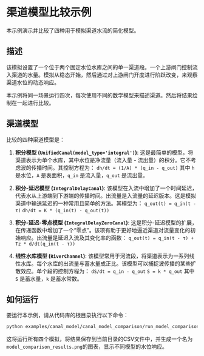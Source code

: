 # 渠道模型比较示例

本示例演示并比较了四种用于模拟渠道水流的简化模型。

## 描述

该模拟设置了一个位于两个固定水位水库之间的单一渠道段。一个上游闸门控制流入渠道的水量。模拟从稳态开始，然后通过对上游闸门开度进行阶跃改变，来观察渠道水位的动态响应。

本示例将同一场景运行四次，每次使用不同的数学模型来描述渠道。然后将结果绘制在一起进行比较。

## 渠道模型

比较的四种渠道模型是：

1.  **积分模型 (`UnifiedCanal(model_type='integral')`)**: 这是最简单的模型，将渠道表示为单个水库，其中水位是净流量（流入量 - 流出量）的积分。它不考虑波的传播时间。其控制方程为：
    `dh/dt = (1/A) * (q_in - q_out)`
    其中 `h` 是水位，`A` 是表面积，`q_in` 是流入量，`q_out` 是流出量。

2.  **积分-延迟模型 (`IntegralDelayCanal`)**: 该模型在入流中增加了一个时间延迟，代表水从上游端到下游端的传播时间。出流量是入流量的延迟版本。这是模拟渠道中输送延迟的一种常用且简单的方法。其模型为：
    `q_out(t) = q_in(t - τ)`
    `dh/dt = K * (q_in(t) - q_out(t))`

3.  **积分-延迟-零点模型 (`IntegralDelayZeroCanal`)**: 这是积分-延迟模型的扩展，在传递函数中增加了一个“零点”。该项有助于更好地逼近渠道对流量变化的初始响应。出流量是延迟入流及其变化率的函数：
    `q_out(t) = q_in(t - τ) + Tz * d/dt(q_in(t - τ))`

4.  **线性水库模型 (`RiverChannel`)**: 该模型常用于河流段，将渠道表示为一系列线性水库。每个水库的出流量与蓄水量成正比。该模型可以捕捉波传播的某些扩散效应。单个段的控制方程为：
    `dS/dt = q_in - q_out`
    `S = k * q_out`
    其中 `S` 是蓄水量，`k` 是蓄水常数。

## 如何运行

要运行本示例，请从代码库的根目录执行以下命令：

```bash
python examples/canal_model/canal_model_comparison/run_model_comparison.py
```

这将运行所有四个模拟，将结果保存到当前目录的CSV文件中，并生成一个名为`model_comparison_results.png`的图表，显示不同模型的水位响应。
